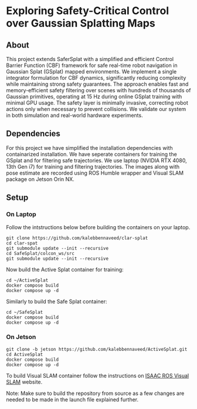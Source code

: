 # Exploring Safety-Critical Control over Gaussian Splatting Maps

## About
This project extends SaferSplat with a simplified and efficient Control Barrier Function (CBF) framework for safe real-time robot navigation in Gaussian Splat (GSplat) mapped environments. We implement a single integrator formulation for CBF dynamics, significantly reducing complexity while maintaining strong safety guarantees. The approach enables fast and memory-efficient safety filtering over scenes with hundreds of thousands of Gaussian primitives, operating at 15 Hz during online GSplat training with minimal GPU usage. The safety layer is minimally invasive, correcting robot actions only when necessary to prevent collisions. We validate our system in both simulation and real-world hardware experiments.

## Dependencies
For this project we have simplified the installation dependencies with containarized installation. We have seperate containers for training the GSplat and for filtering safe trajectories. We use laptop (NVIDIA RTX 4080, 13th Gen i7) for training and filtering trajectories. The images along with pose estimate are recorded using ROS Humble wrapper and Visual SLAM package on Jetson Orin NX.

## Setup

### On Laptop
Follow the intstructions below before building the containers on your laptop.

```
git clone https://github.com/kalebbennaveed/clar-splat
cd clar-spat
git submodule update --init --recursive
cd SafeSplat/colcon_ws/src
git submodule update --init --recursive
```

Now build the Active Splat container for training:

```
cd ~/ActiveSplat
docker compose build
docker compose up -d
```

Similarly to build the Safe Splat container:

```
cd ~/SafeSplat
docker compose build
docker compose up -d
```

### On Jetson

```
git clone -b jetson https://github.com/kalebbennaveed/ActiveSplat.git
cd ActiveSplat
docker compose build
docker compose up -d
```

To build Visual SLAM container follow the instructions on [ISAAC ROS Visual SLAM]([https://nvidia-isaac-ros.github.io/repositories_and_packages/isaac_ros_visual_slam/isaac_ros_visual_slam/index.html#quickstart]) website.

Note: Make sure to build the repository from source as a few changes are needed to be made in the launch file explained further.

## 


